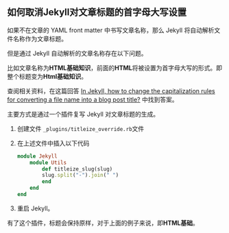 ## 如何取消Jekyll对文章标题的首字母大写设置

如果不在文章的 YAML front matter 中书写文章名称，那么 Jekyll 将自动解析文件名称作为文章标题。

但是通过 Jekyll 自动解析的文章名称存在以下问题。

比如文章名称为**HTML基础知识**，前面的**HTML**将被设置为首字母大写的形式。即整个标题变为**Html基础知识**。

查阅相关资料，在这篇回答 [In Jekyll, how to change the capitalization rules for converting a file name into a blog post title?](https://stackoverflow.com/questions/37975716/in-jekyll-how-to-change-the-capitalization-rules-for-converting-a-file-name-int) 中找到答案。

主要方式是通过一个插件复写 Jekyll 对文章标题的生成。

1. 创建文件 `_plugins/titleize_override.rb`文件

2. 在上述文件中插入以下代码

   ```ruby
   module Jekyll
       module Utils
           def titleize_slug(slug)
           slug.split("-").join(" ")
           end
       end
   end
   ```

3. 重启 Jekyll。

有了这个插件，标题会保持原样，对于上面的例子来说，即**HTML基础**。

